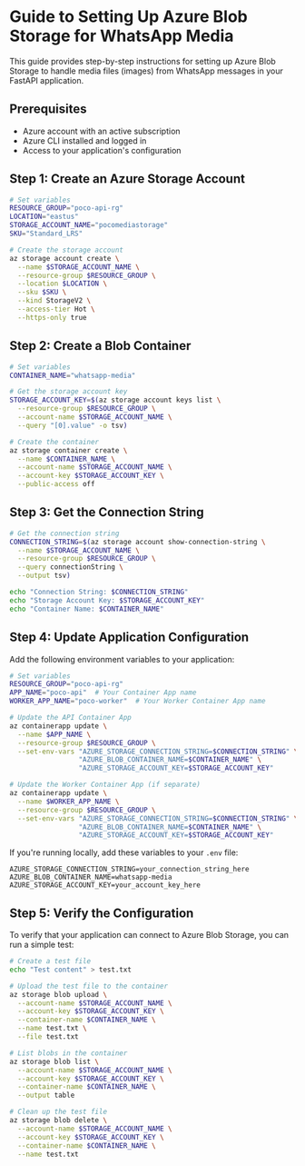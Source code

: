 # Guide to Setting Up Azure Blob Storage for WhatsApp Media

This guide provides step-by-step instructions for setting up Azure Blob Storage to handle media files (images) from WhatsApp messages in your FastAPI application.

## Prerequisites

- Azure account with an active subscription
- Azure CLI installed and logged in
- Access to your application's configuration

## Step 1: Create an Azure Storage Account

```bash
# Set variables
RESOURCE_GROUP="poco-api-rg" 
LOCATION="eastus"
STORAGE_ACCOUNT_NAME="pocomediastorage"
SKU="Standard_LRS"

# Create the storage account
az storage account create \
  --name $STORAGE_ACCOUNT_NAME \
  --resource-group $RESOURCE_GROUP \
  --location $LOCATION \
  --sku $SKU \
  --kind StorageV2 \
  --access-tier Hot \
  --https-only true
```

## Step 2: Create a Blob Container

```bash
# Set variables
CONTAINER_NAME="whatsapp-media"  

# Get the storage account key
STORAGE_ACCOUNT_KEY=$(az storage account keys list \
  --resource-group $RESOURCE_GROUP \
  --account-name $STORAGE_ACCOUNT_NAME \
  --query "[0].value" -o tsv)

# Create the container
az storage container create \
  --name $CONTAINER_NAME \
  --account-name $STORAGE_ACCOUNT_NAME \
  --account-key $STORAGE_ACCOUNT_KEY \
  --public-access off
```

## Step 3: Get the Connection String

```bash
# Get the connection string
CONNECTION_STRING=$(az storage account show-connection-string \
  --name $STORAGE_ACCOUNT_NAME \
  --resource-group $RESOURCE_GROUP \
  --query connectionString \
  --output tsv)

echo "Connection String: $CONNECTION_STRING"
echo "Storage Account Key: $STORAGE_ACCOUNT_KEY"
echo "Container Name: $CONTAINER_NAME"
```

## Step 4: Update Application Configuration

Add the following environment variables to your application:

```bash
# Set variables
RESOURCE_GROUP="poco-api-rg"
APP_NAME="poco-api"  # Your Container App name
WORKER_APP_NAME="poco-worker"  # Your Worker Container App name

# Update the API Container App
az containerapp update \
  --name $APP_NAME \
  --resource-group $RESOURCE_GROUP \
  --set-env-vars "AZURE_STORAGE_CONNECTION_STRING=$CONNECTION_STRING" \
                 "AZURE_BLOB_CONTAINER_NAME=$CONTAINER_NAME" \
                 "AZURE_STORAGE_ACCOUNT_KEY=$STORAGE_ACCOUNT_KEY"

# Update the Worker Container App (if separate)
az containerapp update \
  --name $WORKER_APP_NAME \
  --resource-group $RESOURCE_GROUP \
  --set-env-vars "AZURE_STORAGE_CONNECTION_STRING=$CONNECTION_STRING" \
                 "AZURE_BLOB_CONTAINER_NAME=$CONTAINER_NAME" \
                 "AZURE_STORAGE_ACCOUNT_KEY=$STORAGE_ACCOUNT_KEY"
```

If you're running locally, add these variables to your `.env` file:

```
AZURE_STORAGE_CONNECTION_STRING=your_connection_string_here
AZURE_BLOB_CONTAINER_NAME=whatsapp-media
AZURE_STORAGE_ACCOUNT_KEY=your_account_key_here
```

## Step 5: Verify the Configuration

To verify that your application can connect to Azure Blob Storage, you can run a simple test:

```bash
# Create a test file
echo "Test content" > test.txt

# Upload the test file to the container
az storage blob upload \
  --account-name $STORAGE_ACCOUNT_NAME \
  --account-key $STORAGE_ACCOUNT_KEY \
  --container-name $CONTAINER_NAME \
  --name test.txt \
  --file test.txt

# List blobs in the container
az storage blob list \
  --account-name $STORAGE_ACCOUNT_NAME \
  --account-key $STORAGE_ACCOUNT_KEY \
  --container-name $CONTAINER_NAME \
  --output table

# Clean up the test file
az storage blob delete \
  --account-name $STORAGE_ACCOUNT_NAME \
  --account-key $STORAGE_ACCOUNT_KEY \
  --container-name $CONTAINER_NAME \
  --name test.txt
```
